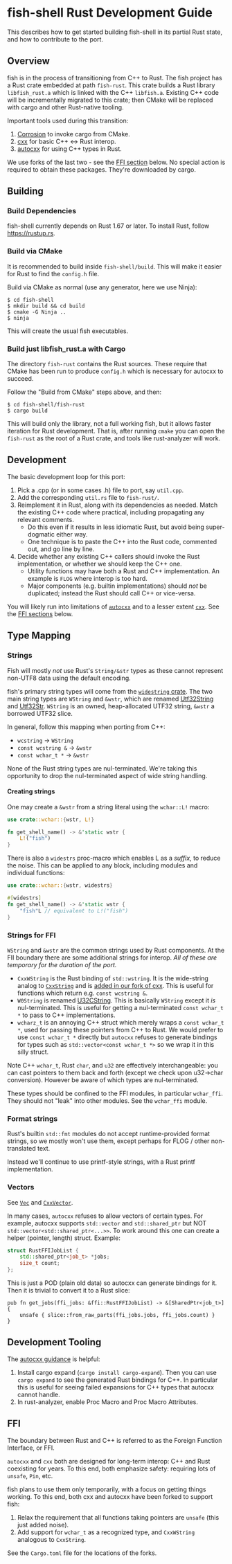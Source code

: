 # fish-shell Rust Development Guide

This describes how to get started building fish-shell in its partial Rust state, and how to contribute to the port.

## Overview

fish is in the process of transitioning from C++ to Rust. The fish project has a Rust crate embedded at path `fish-rust`. This crate builds a Rust library `libfish_rust.a` which is linked with the C++ `libfish.a`. Existing C++ code will be incrementally migrated to this crate; then CMake will be replaced with cargo and other Rust-native tooling.

Important tools used during this transition:

1. [Corrosion](https://github.com/corrosion-rs/corrosion) to invoke cargo from CMake.
2. [cxx](http://cxx.rs) for basic C++ <-> Rust interop.
3. [autocxx](https://google.github.io/autocxx/) for using C++ types in Rust.

We use forks of the last two - see the [FFI section](#ffi) below. No special action is required to obtain these packages. They're downloaded by cargo.

## Building

### Build Dependencies

fish-shell currently depends on Rust 1.67 or later. To install Rust, follow https://rustup.rs.

### Build via CMake

It is recommended to build inside `fish-shell/build`. This will make it easier for Rust to find the `config.h` file.

Build via CMake as normal (use any generator, here we use Ninja):

```shell
$ cd fish-shell
$ mkdir build && cd build
$ cmake -G Ninja ..
$ ninja
```

This will create the usual fish executables.

### Build just libfish_rust.a with Cargo

The directory `fish-rust` contains the Rust sources. These require that CMake has been run to produce `config.h` which is necessary for autocxx to succeed.

Follow the "Build from CMake" steps above, and then:

```shell
$ cd fish-shell/fish-rust
$ cargo build
```

This will build only the library, not a full working fish, but it allows faster iteration for Rust development. That is, after running `cmake` you can open the `fish-rust` as the root of a Rust crate, and tools like rust-analyzer will work.

## Development

The basic development loop for this port:

1. Pick a .cpp (or in some cases .h) file to port, say `util.cpp`.
2. Add the corresponding `util.rs` file to `fish-rust/`.
3. Reimplement it in Rust, along with its dependencies as needed. Match the existing C++ code where practical, including propagating any relevant comments.
   - Do this even if it results in less idiomatic Rust, but avoid being super-dogmatic either way.
   - One technique is to paste the C++ into the Rust code, commented out, and go line by line.
4. Decide whether any existing C++ callers should invoke the Rust implementation, or whether we should keep the C++ one.
   - Utility functions may have both a Rust and C++ implementation. An example is `FLOG` where interop is too hard.
   - Major components (e.g. builtin implementations) should _not_ be duplicated; instead the Rust should call C++ or vice-versa.

You will likely run into limitations of [`autocxx`](https://google.github.io/autocxx/) and to a lesser extent [`cxx`](https://cxx.rs/). See the [FFI sections](#ffi) below.

## Type Mapping

### Strings

Fish will mostly _not_ use Rust's `String/&str` types as these cannot represent non-UTF8 data using the default encoding.

fish's primary string types will come from the [`widestring` crate](https://docs.rs/widestring). The two main string types are `WString` and `&wstr`, which are renamed [Utf32String](https://docs.rs/widestring/latest/widestring/utfstring/struct.Utf32String.html) and [Utf32Str](https://docs.rs/widestring/latest/widestring/utfstr/struct.Utf32Str.html). `WString` is an owned, heap-allocated UTF32 string, `&wstr` a borrowed UTF32 slice.

In general, follow this mapping when porting from C++:

- `wcstring` -> `WString`
- `const wcstring &` -> `&wstr`
- `const wchar_t *` -> `&wstr`

None of the Rust string types are nul-terminated. We're taking this opportunity to drop the nul-terminated aspect of wide string handling.

#### Creating strings

One may create a `&wstr` from a string literal using the `wchar::L!` macro:

```rust
use crate::wchar::{wstr, L!}

fn get_shell_name() -> &'static wstr {
    L!("fish")
}
```

There is also a `widestrs` proc-macro which enables L as a _suffix_, to reduce the noise. This can be applied to any block, including modules and individual functions:

```rust
use crate::wchar::{wstr, widestrs}

#[widestrs]
fn get_shell_name() -> &'static wstr {
    "fish"L // equivalent to L!("fish")
}
```

### Strings for FFI

`WString` and `&wstr` are the common strings used by Rust components. At the FII boundary there are some additional strings for interop. _All of these are temporary for the duration of the port._

- `CxxWString` is the Rust binding of `std::wstring`. It is the wide-string analog to [`CxxString`](https://cxx.rs/binding/cxxstring.html) and is [added in our fork of cxx](https://github.com/ridiculousfish/cxx/blob/fish/src/cxx_wstring.rs). This is useful for functions which return e.g. `const wcstring &`.
- `W0String` is renamed [U32CString](https://docs.rs/widestring/latest/widestring/ucstring/struct.U32CString.html). This is basically `WString` except it _is_ nul-terminated. This is useful for getting a nul-terminated `const wchar_t *` to pass to C++ implementations.
- `wcharz_t` is an annoying C++ struct which merely wraps a `const wchar_t *`, used for passing these pointers from C++ to Rust. We would prefer to use `const wchar_t *` directly but `autocxx` refuses to generate bindings for types such as `std::vector<const wchar_t *>` so we wrap it in this silly struct.

Note C++ `wchar_t`, Rust `char`, and `u32` are effectively interchangeable: you can cast pointers to them back and forth (except we check upon u32->char conversion). However be aware of which types are nul-terminated.

These types should be confined to the FFI modules, in particular `wchar_ffi`. They should not "leak" into other modules. See the `wchar_ffi` module.

### Format strings

Rust's builtin `std::fmt` modules do not accept runtime-provided format strings, so we mostly won't use them, except perhaps for FLOG / other non-translated text.

Instead we'll continue to use printf-style strings, with a Rust printf implementation.

### Vectors

See [`Vec`](https://cxx.rs/binding/vec.html) and [`CxxVector`](https://cxx.rs/binding/cxxvector.html).

In many cases, `autocxx` refuses to allow vectors of certain types. For example, autocxx supports `std::vector` and `std::shared_ptr` but NOT `std::vector<std::shared_ptr<...>>`. To work around this one can create a helper (pointer, length) struct. Example:

```cpp
struct RustFFIJobList {
    std::shared_ptr<job_t> *jobs;
    size_t count;
};
```

This is just a POD (plain old data) so autocxx can generate bindings for it. Then it is trivial to convert it to a Rust slice:

```
pub fn get_jobs(ffi_jobs: &ffi::RustFFIJobList) -> &[SharedPtr<job_t>] {
    unsafe { slice::from_raw_parts(ffi_jobs.jobs, ffi_jobs.count) }
}
```

## Development Tooling

The [autocxx guidance](https://google.github.io/autocxx/workflow.html#how-can-i-see-what-bindings-autocxx-has-generated) is helpful:

1. Install cargo expand (`cargo install cargo-expand`). Then you can use `cargo expand` to see the generated Rust bindings for C++. In particular this is useful for seeing failed expansions for C++ types that autocxx cannot handle.
2. In rust-analyzer, enable Proc Macro and Proc Macro Attributes.

## FFI

The boundary between Rust and C++ is referred to as the Foreign Function Interface, or FFI.

`autocxx` and `cxx` both are designed for long-term interop: C++ and Rust coexisting for years. To this end, both emphasize safety: requiring lots of `unsafe`, `Pin`, etc.

fish plans to use them only temporarily, with a focus on getting things working. To this end, both cxx and autocxx have been forked to support fish:

1. Relax the requirement that all functions taking pointers are `unsafe` (this just added noise).
2. Add support for `wchar_t` as a recognized type, and `CxxWString` analogous to `CxxString`.

See the `Cargo.toml` file for the locations of the forks.
